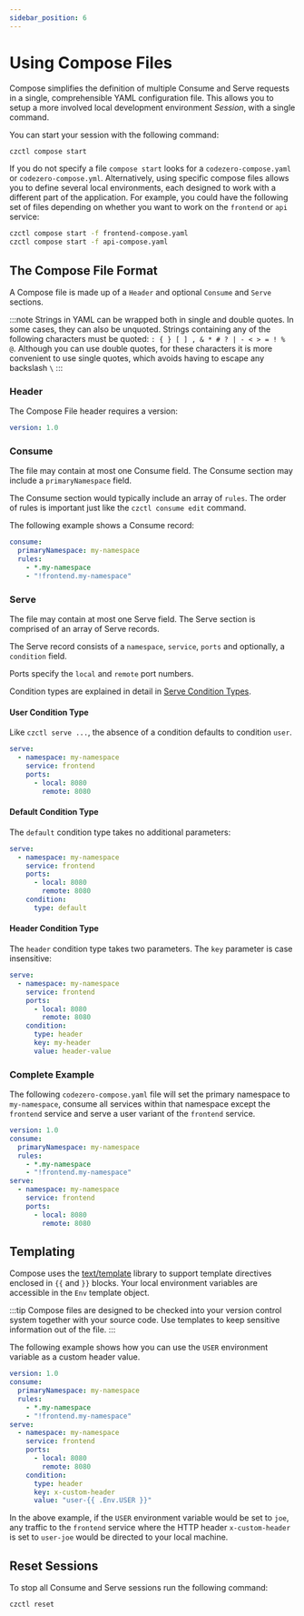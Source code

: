 ```yaml
---
sidebar_position: 6
---
```


# Using Compose Files

Compose simplifies the definition of multiple Consume and Serve requests in a single, comprehensible YAML configuration file. This allows you to setup a more involved local development environment _Session_, with a single command.

You can start your session with the following command:

```bash
czctl compose start
```

If you do not specify a file `compose start` looks for a `codezero-compose.yaml` or `codezero-compose.yml`. Alternatively, using specific compose files allows you to define several local environments, each designed to work with a different part of the application. For example, you could have the following set of files depending on whether you want to work on the `frontend` or `api` service:

```bash
czctl compose start -f frontend-compose.yaml
czctl compose start -f api-compose.yaml
```

## The Compose File Format

A Compose file is made up of a `Header` and optional `Consume` and `Serve` sections.

:::note
Strings in YAML can be wrapped both in single and double quotes. In some cases, they can also be unquoted. Strings containing any of the following characters must be quoted: `: { } [ ] , & * # ? | - < > = ! % @`. Although you can use double quotes, for these characters it is more convenient to use single quotes, which avoids having to escape any backslash `\`
:::

### Header

The Compose File header requires a version:

```yaml
version: 1.0
```

### Consume

The file may contain at most one Consume field. The Consume section may include a `primaryNamespace` field.

The Consume section would typically include an array of `rules`. The order of rules is important just like the `czctl consume edit` command.

The following example shows a Consume record:

```yaml
consume:
  primaryNamespace: my-namespace
  rules:
    - *.my-namespace
    - "!frontend.my-namespace"
```

### Serve

The file may contain at most one Serve field. The Serve section is comprised of an array of Serve records.

The Serve record consists of a `namespace`, `service`, `ports` and optionally, a `condition` field.

Ports specify the `local` and `remote` port numbers.

Condition types are explained in detail in [Serve Condition Types](/references/serve.mdx#serve-condition-types).

#### User Condition Type

Like `czctl serve ...`, the absence of a condition defaults to condition `user`.

```yaml
serve:
  - namespace: my-namespace
    service: frontend
    ports:
      - local: 8080
        remote: 8080
```

#### Default Condition Type

The `default` condition type takes no additional parameters:

```yaml
serve:
  - namespace: my-namespace
    service: frontend
    ports:
      - local: 8080
        remote: 8080
    condition:
      type: default
```

#### Header Condition Type

The `header` condition type takes two parameters. The `key` parameter is case insensitive:

```yaml
serve:
  - namespace: my-namespace
    service: frontend
    ports:
      - local: 8080
        remote: 8080
    condition:
      type: header
      key: my-header
      value: header-value
```

### Complete Example

The following `codezero-compose.yaml` file will set the primary namespace to `my-namespace`, consume all services within that namespace except the `frontend` service and serve a user variant of the `frontend` service.

```yaml
version: 1.0
consume:
  primaryNamespace: my-namespace
  rules:
    - *.my-namespace
    - "!frontend.my-namespace"
serve:
  - namespace: my-namespace
    service: frontend
    ports:
      - local: 8080
        remote: 8080
```

## Templating

Compose uses the [text/template](https://pkg.go.dev/text/template) library to support template directives enclosed in `{{` and `}}` blocks.
Your local environment variables are accessible in the `Env` template object.

:::tip
Compose files are designed to be checked into your version control system together with your source code. Use templates to keep sensitive information out of the file.
:::

The following example shows how you can use the `USER` environment variable as a custom header value.

```yaml
version: 1.0
consume:
  primaryNamespace: my-namespace
  rules:
    - *.my-namespace
    - "!frontend.my-namespace"
serve:
  - namespace: my-namespace
    service: frontend
    ports:
      - local: 8080
        remote: 8080
    condition:
      type: header
      key: x-custom-header
      value: "user-{{ .Env.USER }}"
```

In the above example, if the `USER` environment variable would be set to `joe`, any traffic to the `frontend` service where the HTTP header `x-custom-header` is set to `user-joe` would be directed to your local machine.

## Reset Sessions

To stop all Consume and Serve sessions run the following command:

```sh
czctl reset
```
